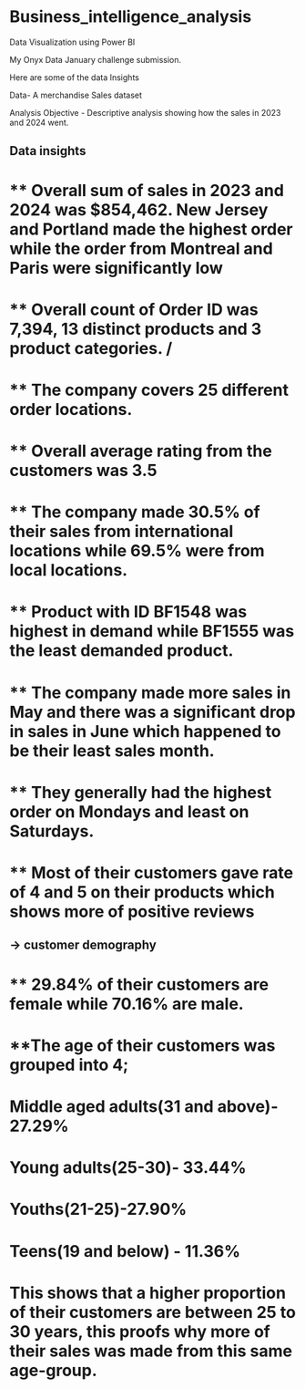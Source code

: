 # Business_intelligence_analysis
Data Visualization using Power BI

My Onyx Data January challenge submission.

Here are some of the data Insights

Data- A merchandise Sales dataset

Analysis Objective - Descriptive analysis showing how the sales in 2023 and 2024 went.

## Data insights
# ** Overall sum of sales in 2023 and 2024 was $854,462. New Jersey and Portland made the highest order while the order from Montreal and Paris were significantly low 
# ** Overall count of Order ID was 7,394, 13 distinct products and 3 product categories. /
# ** The company covers 25 different order locations.
# ** Overall average rating from the customers was 3.5
# ** The company made 30.5% of their sales from international locations while 69.5% were from local locations.
# ** Product with ID BF1548 was highest in demand while BF1555 was the least demanded product.
# ** The company made more sales in May and there was a significant drop in sales in June which happened to be their least sales month.
# ** They generally had the highest order on Mondays and least on Saturdays.
# ** Most of their customers gave rate of 4 and 5 on their products which shows more of positive reviews 

## -> customer demography

# ** 29.84% of their customers are female while 70.16% are male. 
# **The age of their customers was grouped into 4; 
# Middle aged adults(31 and above)- 27.29%
# Young adults(25-30)- 33.44%
# Youths(21-25)-27.90% 
# Teens(19 and below) - 11.36%
# This shows that a higher proportion of their customers are between 25 to 30 years, this proofs why more of their sales was made from this same age-group.
